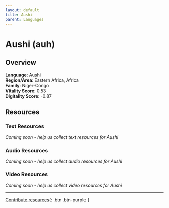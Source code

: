 ```yaml
---
layout: default
title: Aushi
parent: Languages
---
```


# Aushi (auh)

## Overview

**Language**: Aushi  
**Region/Area**: Eastern Africa, Africa  
**Family**: Niger-Congo  
**Vitality Score**: 0.53  
**Digitality Score**: -0.87  

## Resources

### Text Resources
*Coming soon - help us collect text resources for Aushi*

### Audio Resources
*Coming soon - help us collect audio resources for Aushi*

### Video Resources
*Coming soon - help us collect video resources for Aushi*

---

[Contribute resources](https://fairtrain.github.io/){: .btn .btn-purple }
